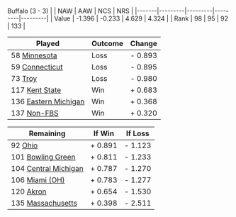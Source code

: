 Buffalo (3 - 3)
|       |   NAW   |   AAW   |   NCS   |   NRS   |
|-------|---------|---------|---------|---------|
| Value |  -1.396 |  -0.233 |   4.629 |   4.324 |
| Rank  |      98 |      95 |      92 |     133 |

| Played                    | Outcome    |  Change  |
|---------------------------|------------|----------|
|  58 [Minnesota             ](Minnesota)| Loss       | -  0.893 |
|  59 [Connecticut           ](Connecticut)| Loss       | -  0.895 |
|  73 [Troy                  ](Troy)| Loss       | -  0.980 |
| 117 [Kent State            ](KentState)| Win        | +  0.683 |
| 136 [Eastern Michigan      ](EasternMichigan)| Win        | +  0.368 |
| 137 [Non-FBS               ](NonFBS)| Win        | +  0.320 |

| Remaining                 |  If Win  |  If Loss |
|---------------------------|----------|----------|
|  92 [Ohio                  ](Ohio)| +  0.891 | -  1.123 |
| 101 [Bowling Green         ](BowlingGreen)| +  0.811 | -  1.233 |
| 104 [Central Michigan      ](CentralMichigan)| +  0.787 | -  1.270 |
| 106 [Miami (OH)            ](MiamiOH)| +  0.783 | -  1.277 |
| 120 [Akron                 ](Akron)| +  0.654 | -  1.530 |
| 135 [Massachusetts         ](Massachusetts)| +  0.398 | -  2.511 |

